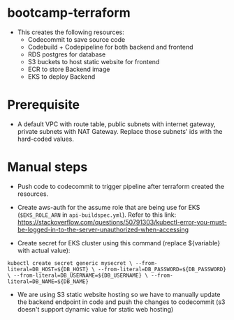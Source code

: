 # bootcamp-terraform

- This creates the following resources:
  - Codecommit to save source code
  - Codebuild + Codepipeline for both backend and frontend
  - RDS postgres for database
  - S3 buckets to host static website for frontend
  - ECR to store Backend image
  - EKS to deploy Backend

# Prerequisite

- A default VPC with route table, public subnets with internet gateway, private subnets with NAT Gateway. Replace those subnets' ids with the hard-coded values.

# Manual steps

- Push code to codecommit to trigger pipeline after terraform created the resources.

- Create aws-auth for the assume role that are being use for EKS (`$EKS_ROLE_ARN` in `api-buildspec.yml`). Refer to this link: https://stackoverflow.com/questions/50791303/kubectl-error-you-must-be-logged-in-to-the-server-unauthorized-when-accessing

- Create secret for EKS cluster using this command (replace ${variable} with actual value):

`kubectl create secret generic mysecret \
                --from-literal=DB_HOST=${DB_HOST} \
                --from-literal=DB_PASSWORD=${DB_PASSWORD} \
                --from-literal=DB_USERNAME=${DB_USERNAME} \
                --from-literal=DB_NAME=${DB_NAME}`

- We are using S3 static website hosting so we have to manually update the backend endpoint in code and push the changes to codecommit (s3 doesn't support dynamic value for static web hosting)
